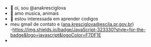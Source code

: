 - 👋 oi, sou @anakresciglova
- 👀 amo musica, animais
- 🌱 estou interessada em aprender codigos
-   meu gmail de contato e (ana.kresciglova@escila.pr.gov.br)  
-https://img.shields.io/badge/JavaScript-323330?style=for-the-badge&logo=javascript&logoColor=F7DF1E
-
